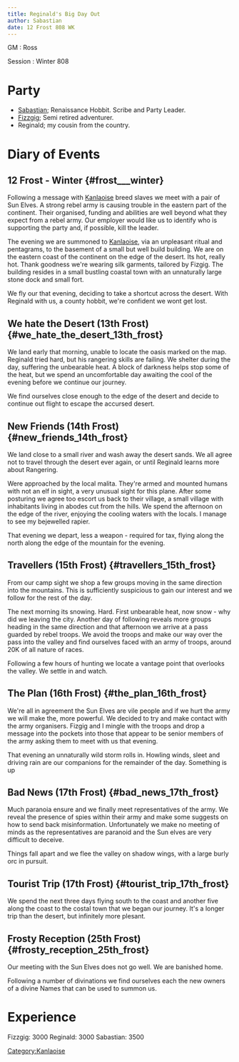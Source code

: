 ```yaml
---
title: Reginald's Big Day Out
author: Sabastian
date: 12 Frost 808 WK
---
```


GM
: Ross

Session
: Winter 808

# Party

-   [Sabastian](Sabastian "wikilink"); Renaissance Hobbit. Scribe and
    Party Leader.
-   [Fizzgig](Fizzgig "wikilink"); Semi retired adventurer.
-   Reginald; my cousin from the country.

# Diary of Events

## 12 Frost - Winter {#frost___winter}

Following a message with [Kanlaoise](Kanlaoise "wikilink") breed slaves
we meet with a pair of Sun Elves. A strong rebel army is causing trouble
in the eastern part of the continent. Their organised, funding and
abilities are well beyond what they expect from a rebel army. Our
employer would like us to identify who is supporting the party and, if
possible, kill the leader.

The evening we are summoned to [Kanlaoise](Kanlaoise "wikilink"), via
an unpleasant ritual and pentagrams, to the basement of a small but
well build building. We are on the eastern coast of the continent on
the edge of the desert. Its hot, really hot. Thank goodness we're
wearing silk garments, tailored by Fizgig. The building resides in a
small bustling coastal town with an unnaturally large stone dock and
small fort.

We fly our that evening, deciding to take a shortcut across the
desert.  With Reginald with us, a county hobbit, we're confident we
wont get lost.

## We hate the Desert (13th Frost) {#we_hate_the_desert_13th_frost}

We land early that morning, unable to locate the oasis marked on the
map. Reginald tried hard, but his rangering skills are failing. We
shelter during the day, suffering the unbearable heat. A block of
darkness helps stop some of the heat, but we spend an uncomfortable
day awaiting the cool of the evening before we continue our journey.

We find ourselves close enough to the edge of the desert and decide to
continue out flight to escape the accursed desert.

## New Friends (14th Frost) {#new_friends_14th_frost}

We land close to a small river and wash away the desert sands. We all
agree not to travel through the desert ever again, or until Reginald
learns more about Rangering.

Were approached by the local malita. They're armed and mounted humans
with not an elf in sight, a very unusual sight for this plane. After
some posturing we agree too escort us back to their village, a small
village with inhabitants living in abodes cut from the hills. We spend
the afternoon on the edge of the river, enjoying the cooling waters
with the locals. I manage to see my bejewelled rapier.

That evening we depart, less a weapon - required for tax, flying along
the north along the edge of the mountain for the evening.

## Travellers (15th Frost) {#travellers_15th_frost}

From our camp sight we shop a few groups moving in the same direction
into the mountains. This is sufficiently suspicious to gain our
interest and we follow for the rest of the day.

The next morning its snowing. Hard. First unbearable heat, now snow -
why did we leaving the city. Another day of following reveals more
groups heading in the same direction and that afternoon we arrive at a
pass guarded by rebel troops. We avoid the troops and make our way
over the pass into the valley and find ourselves faced with an army of
troops, around 20K of all nature of races.

Following a few hours of hunting we locate a vantage point that
overlooks the valley. We settle in and watch.

## The Plan (16th Frost) {#the_plan_16th_frost}

We're all in agreement the Sun Elves are vile people and if we hurt the
army we will make the, more powerful. We decided to try and make contact
with the army organisers. Fizgig and I mingle with the troops and drop a
message into the pockets into those that appear to be senior members of
the army asking them to meet with us that evening.

That evening an unnaturally wild storm rolls in. Howling winds, sleet
and driving rain are our companions for the remainder of the day.
Something is up

## Bad News (17th Frost) {#bad_news_17th_frost}

Much paranoia ensure and we finally meet representatives of the army. We
reveal the presence of spies within their army and make some suggests on
how to send back misinformation. Unfortunately we make no meeting of
minds as the representatives are paranoid and the Sun elves are very
difficult to deceive.

Things fall apart and we flee the valley on shadow wings, with a large
burly orc in pursuit.

## Tourist Trip (17th Frost) {#tourist_trip_17th_frost}

We spend the next three days flying south to the coast and another five
along the coast to the costal town that we began our journey. It's a
longer trip than the desert, but infinitely more plesant.

## Frosty Reception (25th Frost) {#frosty_reception_25th_frost}

Our meeting with the Sun Elves does not go well. We are banished home.

Following a number of divinations we find ourselves each the new owners
of a divine Names that can be used to summon us.

# Experience

Fizzgig: 3000
Reginald: 3000
Sabastian: 3500

[Category:Kanlaoise](Category:Kanlaoise "wikilink")
